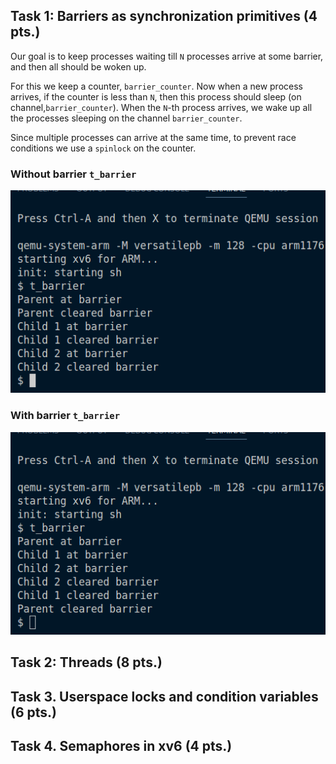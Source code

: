 ## Task 1: Barriers as synchronization primitives (4 pts.)

Our goal is to keep processes waiting till `N` processes arrive at some barrier, and then all should be woken up.

For this we keep a counter, `barrier_counter`. Now when a new process arrives, if the counter is less than `N`, then this process should sleep (on channel,`barrier_counter`). When the `N`-th process arrives, we wake up all the processes sleeping on the channel `barrier_counter`.

Since multiple processes can arrive at the same time, to prevent race conditions we use a `spinlock` on the counter.

### Without barrier `t_barrier`

![](./media/without_barrier.png)

### With barrier `t_barrier`

![](./media/with_barrier.png)

## Task 2: Threads (8 pts.)

## Task 3. Userspace locks and condition variables (6 pts.)

## Task 4. Semaphores in xv6 (4 pts.)


